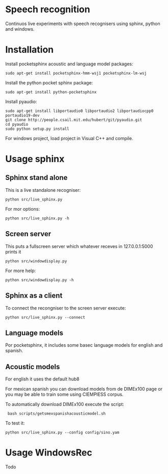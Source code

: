 Speech recognition
==================

Continuos live experiments with speech recognisers using sphinx, python and 
windows.


Installation
============

Install pocketsphinx acoustic and language model packages:

    sudo apt-get install pocketsphinx-hmm-wsj1 pocketsphinx-lm-wsj

Install the python pocket sphinx package:

    sudo apt-get install python-pocketsphinx

Install pyaudio:

    sudo apt-get install libportaudio0 libportaudio2 libportaudiocpp0 portaudio19-dev
    git clone http://people.csail.mit.edu/hubert/git/pyaudio.git
    cd pyaudio
    sudo python setup.py install

For windows project, load project in Visual C++ and compile. 

Usage sphinx
============

Sphinx stand alone
------------------

This is a live standalone recogniser:

    python src/live_sphinx.py

For mor options:
    
    python src/live_sphinx.py -h

Screen server
-------------

This puts a fullscreen server which whatever receves in 127.0.0.1:5000 prints 
it

    python src/windowdisplay.py

For more help:

    python src/windowdisplay.py -h

Sphinx as a client
------------------

To connect the recongniser to the screen server execute:

    python src/live_sphinx.py --connect

Language models
---------------

Por pocketsphinx, it includes some basec language models for english and 
spanish.

Acoustic models
---------------

For english it uses the default hub8

For mexican spanish you can download models from de DIMEx100 page or you may 
be able to train some using CIEMPIESS corpus.

To automatically download DIMEx100 execute the script:

     bash scripts/getsmexspanishacousticmodel.sh 

To test it:

    python src/live_sphinx.py --config config/sino.yam



Usage WindowsRec
================

Todo


